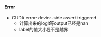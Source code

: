 #### Error
-   CUDA error: device-side assert triggered
    -   计算出来的logit等output已经是nan
    -   label的值大小是不是越界
